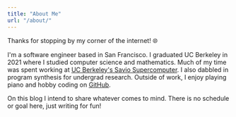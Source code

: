 ```yaml
---
title: "About Me"
url: "/about/"
---
```


Thanks for stopping by my corner of the internet! &#x1F310;

I'm a software engineer based in San Francisco. I graduated UC Berkeley in 2021 where I studied computer science and mathematics. Much of my time was spent working at [UC Berkeley's Savio Supercomputer](https://docs-research-it.berkeley.edu/services/high-performance-computing/overview/). I also dabbled in program synthesis for undergrad research. Outside of work, I enjoy playing piano and hobby coding on [GitHub](https://github.com/nicolaschan).

On this blog I intend to share whatever comes to mind. There is no schedule or goal here, just writing for fun!
